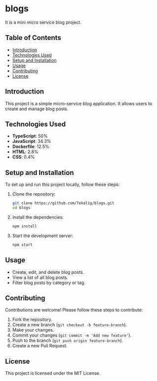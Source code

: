 # blogs

It is a mini micro service blog project.

## Table of Contents
- [Introduction](#introduction)
- [Technologies Used](#technologies-used)
- [Setup and Installation](#setup-and-installation)
- [Usage](#usage)
- [Contributing](#contributing)
- [License](#license)

## Introduction
This project is a simple micro-service blog application. It allows users to create and manage blog posts.

## Technologies Used
- **TypeScript**: 50%
- **JavaScript**: 34.3%
- **Dockerfile**: 12.5%
- **HTML**: 2.8%
- **CSS**: 0.4%

## Setup and Installation
To set up and run this project locally, follow these steps:

1. Clone the repository:
    ```bash
    git clone https://github.com/Tekalig/blogs.git
    cd blogs
    ```
2. Install the dependencies:
    ```bash
    npm install
    ```
3. Start the development server:
    ```bash
    npm start
    ```

## Usage
- Create, edit, and delete blog posts.
- View a list of all blog posts.
- Filter blog posts by category or tag.

## Contributing
Contributions are welcome! Please follow these steps to contribute:
1. Fork the repository.
2. Create a new branch (`git checkout -b feature-branch`).
3. Make your changes.
4. Commit your changes (`git commit -m 'Add new feature'`).
5. Push to the branch (`git push origin feature-branch`).
6. Create a new Pull Request.

## License
This project is licensed under the MIT License.
